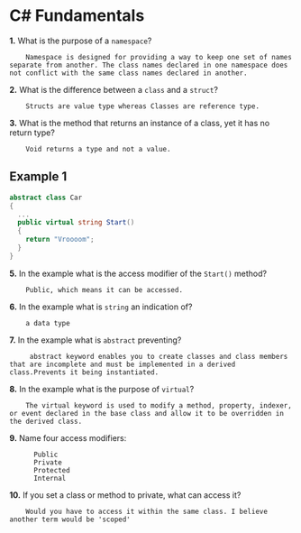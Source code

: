 # C# Fundamentals

**1.** What is the purpose of a `namespace`?

<!-- enter you answer in the space below -->

```
    Namespace is designed for providing a way to keep one set of names separate from another. The class names declared in one namespace does not conflict with the same class names declared in another.
```

**2.** What is the difference between a `class` and a `struct`?

<!-- enter you answer in the space below -->

```
    Structs are value type whereas Classes are reference type.
```

**3.** What is the method that returns an instance of a class, yet it has no return type?

<!-- enter you answer in the space below -->

```
    Void returns a type and not a value.
```

## Example 1

```c#
abstract class Car
{
  ...
  public virtual string Start()
  {
    return "Vroooom";
  }
}
```

**5.** In the example what is the access modifier of the `Start()` method?

<!-- enter you answer in the space below -->

```
    Public, which means it can be accessed.
```

**6.** In the example what is `string` an indication of?

<!-- enter you answer in the space below -->

```
    a data type
```

**7.** In the example what is `abstract` preventing?

<!-- enter you answer in the space below -->

```
     abstract keyword enables you to create classes and class members that are incomplete and must be implemented in a derived class.Prevents it being instantiated.
```

**8.** In the example what is the purpose of `virtual`?

<!-- enter you answer in the space below -->

```
    The virtual keyword is used to modify a method, property, indexer, or event declared in the base class and allow it to be overridden in the derived class.
```

**9.** Name four access modifiers:

<!-- enter you answer in the space below -->

```
      Public
      Private
      Protected
      Internal

```

**10.** If you set a class or method to private, what can access it?

<!-- enter you answer in the space below -->

```
    Would you have to access it within the same class. I believe another term would be 'scoped'
```
